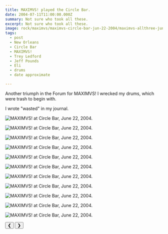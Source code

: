 ```yaml
---
title: MAXIMVS! played the Circle Bar.
date: 2004-07-11T11:00:00.000Z
summary: Not sure who took all these.
excerpt: Not sure who took all these.
image: rock/maximvs/maximvs-circle-bar-jun-22-2004/maximvs-allthree-jun-22-2004.jpg
tags:
  - post 
  - New Orleans
  - Circle Bar
  - MAXIMVS!
  - Trey Ledford
  - Jeff Pounds
  - Eli 
  - drums
  - date approximate

---
```


Another triumph in the Forum for MAXIMVS! I wrecked my drums, which were trash to begin with.

I wrote "wasted" in my journal.

<div id="viewport">

![MAXIMVS! at Circle Bar, June 22, 2004.](/static/img/rock/maximvs/maximvs-circle-bar-jul-11-2006/maximvs-csbhoursign-jun-22-2004.jpg "MAXIMVS! at Circle Bar, June 22, 2004.")

![MAXIMVS! at Circle Bar, June 22, 2004.](/static/img/rock/maximvs/maximvs-circle-bar-jul-11-2006/maximvs-allthree-jun-22-2004.jpg "MAXIMVS! at Circle Bar, June 22, 2004.")

![MAXIMVS! at Circle Bar, June 22, 2004.](/static/img/rock/maximvs/maximvs-circle-bar-jul-11-2006/maximvs-andruntre-jun-22-2004.jpg "MAXIMVS! at Circle Bar, June 22, 2004.")

![MAXIMVS! at Circle Bar, June 22, 2004.](/static/img/rock/maximvs/maximvs-circle-bar-jul-11-2006/maximvs-armpit-jun-22-2004.jpg "MAXIMVS! at Circle Bar, June 22, 2004.")

![MAXIMVS! at Circle Bar, June 22, 2004.](/static/img/rock/maximvs/maximvs-circle-bar-jul-11-2006/maximvs-cash-jun-22-2004.jpg "MAXIMVS! at Circle Bar, June 22, 2004.")

![MAXIMVS! at Circle Bar, June 22, 2004.](/static/img/rock/maximvs/maximvs-circle-bar-jul-11-2006/maximvs-dandt-jun-22-2004.jpg "MAXIMVS! at Circle Bar, June 22, 2004.")

![MAXIMVS! at Circle Bar, June 22, 2004.](/static/img/rock/maximvs/maximvs-circle-bar-jul-11-2006/maximvs-elinme-jun-22-2004.jpg "MAXIMVS! at Circle Bar, June 22, 2004.")

![MAXIMVS! at Circle Bar, June 22, 2004.](/static/img/rock/maximvs/aximvs-circle-bar-jul-11-2006/maximvs-jeffvert500-jun-22-2004.jpg "MAXIMVS! at Circle Bar, June 22, 2004.")

![MAXIMVS! at Circle Bar, June 22, 2004.](/static/img/rock/maximvs/maximvs-circle-bar-jul-11-2006/maximvs-maximvsclavnjeff-jun-22-2004.jpg "MAXIMVS! at Circle Bar, June 22, 2004.")

![MAXIMVS! at Circle Bar, June 22, 2004.](/static/img/rock/maximvs/maximvs-circle-bar-jul-11-2006/maximvs-pickanoser-jun-22-2004.jpg "MAXIMVS! at Circle Bar, June 22, 2004.")

![MAXIMVS! at Circle Bar, June 22, 2004.](/static/img/rock/maximvs/maximvs-circle-bar-jul-11-2006/maximvs-truckintro-jun-22-2004.jpg "MAXIMVS! at Circle Bar, June 22, 2004.")

</div>
<div class="flex row-reverse space-between">
  <div id="caption"></div>
  <div class="prevnext-container">
    <button id="buttonPrevious">&#10094;</button>
    <button id="buttonNext">&#10095;</button>
  </div>
</div>

